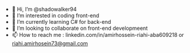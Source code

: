 - 👋 Hi, I’m @shadowalker94
- 👀 I’m interested in coding front-end
- 🌱 I’m currently learning C# for back-end
- 💞️ I’m looking to collaborate on front-end developmeent
- 📫 How to reach me : linkedin.com/in/amirhossein-riahi-aba609218 or riahi.amirhosein73@gmail.com

<!---
shadowalker94/shadowalker94 is a ✨ special ✨ repository because its `documents.md` (this file) appears on your GitHub profile.
You can click the Preview link to take a look at your changes.
--->
